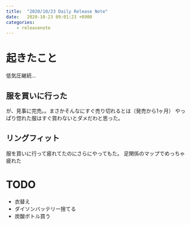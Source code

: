```yaml
---
title:  "2020/10/23 Daily Release Note"
date:   2020-10-23 09:01:23 +0900
categories:
	- releasenote
---
```


# 起きたこと

低気圧継続…

## 服を買いに行った

が、見事に完売。。まさかそんなにすぐ売り切れるとは（発売から1ヶ月）
やっぱり惚れた服はすぐ買わないとダメだわと思った。

## リングフィット

服を買いに行って疲れてたのにさらにやってもた。
足関係のマップでめっちゃ疲れた

# TODO 

* 衣替え
* ダイソンバッテリー捨てる
* 炭酸ボトル買う